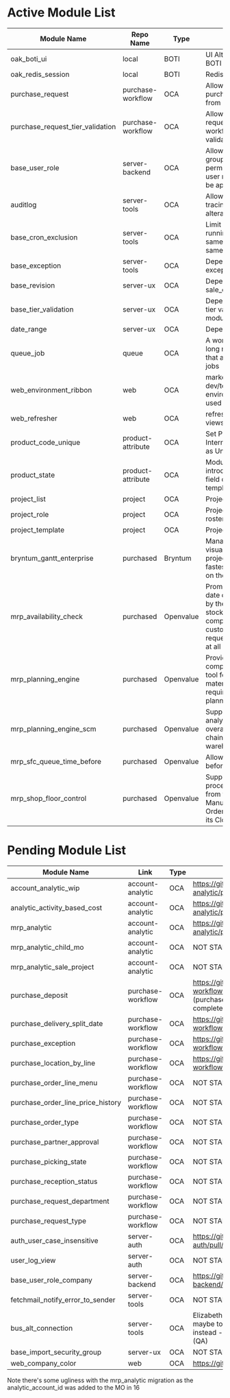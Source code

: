 # Active Module List

| Module Name                      | Repo Name         | Type      | Usage                                                                                                                          |
| -------------------------------- | ----------------- | --------- | ------------------------------------------------------------------------------------------------------------------------------ |
| oak_boti_ui                      | local             | BOTI      | UI Alterations for BOTI                                                                                                        |
| oak_redis_session                | local             | BOTI      | Redis for session                                                                                                              |
| purchase_request                 | purchase-workflow | OCA       | Allows requests for purchased items from users                                                                                 |
| purchase_request_tier_validation | purchase-workflow | OCA       | Allows purchase requests to have workflows for validation                                                                      |
| base_user_role                   | server-backend    | OCA       | Allows for grouping permissions into user roles that can be applied                                                            |
| auditlog                         | server-tools      | OCA       | Allows deep tracing of data alterations                                                                                        |
| base_cron_exclusion              | server-tools      | OCA       | Limit cron jobs running at the same time for the same thing                                                                    |
| base_exception                   | server-tools      | OCA       | Dependency for all exception modules                                                                                           |
| base_revision                    | server-ux         | OCA       | Dependency for sale_order_revision                                                                                             |
| base_tier_validation             | server-ux         | OCA       | Dependency for all tier validation modules                                                                                     |
| date_range                       | server-ux         | OCA       | Dependency for ?                                                                                                               |
| queue_job                        | queue             | OCA       | A worker queue for long running tasks that are NOT cron jobs                                                                   |
| web_environment_ribbon           | web               | OCA       | marker for dev/test/qa environments, not used in production                                                                    |
| web_refresher                    | web               | OCA       | refresh button for views                                                                                                       |
| product_code_unique              | product-attribute | OCA       | Set Product Internal Reference as Unique                                                                                       |
| product_state                    | product-attribute | OCA       | Module introducing a state field on product template                                                                           |
| project_list                     | project           | OCA       | Projects List View                                                                                                             |
| project_role                     | project           | OCA       | Project role-based roster                                                                                                      |
| project_template                 | project           | OCA       | Project Templates                                                                                                              |
| bryntum_gantt_enterprise         | purchased         | Bryntum   | Manage and visualise your projects with the fastest Gantt chart on the web                                                     |
| mrp_availability_check           | purchased         | Openvalue | Promise delivery date determination by the projected stockquantity compared to customer requested quantity at all BoM’s level. |
| mrp_planning_engine              | purchased         | Openvalue | Provides a full comprehensive tool for managing material requirements planning.                                                |
| mrp_planning_engine_scm          | purchased         | Openvalue | Supports the analysis of the overall supply chain in a warehouse.                                                              |
| mrp_sfc_queue_time_before        | purchased         | Openvalue | Allows queue time before for planning                                                                                          |
| mrp_shop_floor_control           | purchased         | Openvalue | Supports the E2E process starting from the Manufacturing Order Creation to its Closure.                                        |

# Pending Module List

| Module Name                       | Link              | Type | PR or status                                                                                                           |
| --------------------------------- | ----------------- | ---- | ---------------------------------------------------------------------------------------------------------------------- |
| account_analytic_wip              | account-analytic  | OCA  | https://github.com/OCA/account-analytic/pull/540                                                                       |
| analytic_activity_based_cost      | account-analytic  | OCA  | https://github.com/OCA/account-analytic/pull/538                                                                       |
| mrp_analytic                      | account-analytic  | OCA  | https://github.com/OCA/account-analytic/pull/494                                                                       |
| mrp_analytic_child_mo             | account-analytic  | OCA  | NOT STARTED                                                                                                            |
| mrp_analytic_sale_project         | account-analytic  | OCA  | NOT STARTED                                                                                                            |
| purchase_deposit                  | purchase-workflow | OCA  | https://github.com/OCA/purchase-workflow/pull/1751 (purchase_advance_payment IS completed for 16...)                   |
| purchase_delivery_split_date      | purchase-workflow | OCA  | https://github.com/OCA/purchase-workflow/pull/1687                                                                     |
| purchase_exception                | purchase-workflow | OCA  | https://github.com/OCA/purchase-workflow/pull/1770                                                                     |
| purchase_location_by_line         | purchase-workflow | OCA  | https://github.com/OCA/purchase-workflow/pull/1686                                                                     |
| purchase_order_line_menu          | purchase-workflow | OCA  | NOT STARTED                                                                                                            |
| purchase_order_line_price_history | purchase-workflow | OCA  | NOT STARTED                                                                                                            |
| purchase_order_type               | purchase-workflow | OCA  | NOT STARTED                                                                                                            |
| purchase_partner_approval         | purchase-workflow | OCA  | NOT STARTED                                                                                                            |
| purchase_picking_state            | purchase-workflow | OCA  | NOT STARTED                                                                                                            |
| purchase_reception_status         | purchase-workflow | OCA  | NOT STARTED                                                                                                            |
| purchase_request_department       | purchase-workflow | OCA  | NOT STARTED                                                                                                            |
| purchase_request_type             | purchase-workflow | OCA  | NOT STARTED                                                                                                            |
| auth_user_case_insensitive        | server-auth       | OCA  | https://github.com/OCA/server-auth/pull/479                                                                            |
| user_log_view                     | server-auth       | OCA  | NOT STARTED                                                                                                            |
| base_user_role_company            | server-backend    | OCA  | https://github.com/OCA/server-backend/pull/187 - 15? Stale?                                                            |
| fetchmail_notify_error_to_sender  | server-tools      | OCA  | NOT STARTED                                                                                                            |
| bus_alt_connection                | server-tools      | OCA  | Elizabeth has a ported version of this, maybe to OCa, maybe as oak module instead - not needed until pooler is up (QA) |
| base_import_security_group        | server-ux         | OCA  | NOT STARTED                                                                                                            |
| web_company_color                 | web               | OCA  | https://github.com/OCA/web/pull/2449                                                                                   |

Note there's some ugliness with the mrp_analytic migration as the analytic_account_id
was added to the MO in 16
